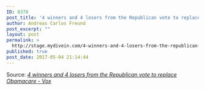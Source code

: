 ```yaml
---
ID: 8378
post_title: '4 winners and 4 losers from the Republican vote to replace Obamacare &#8211; Vox'
author: Andreas Carlos Freund
post_excerpt: ""
layout: post
permalink: >
  http://stage.mydivein.com/4-winners-and-4-losers-from-the-republican-vote-to-replace-obamacare-vox/
published: true
post_date: 2017-05-04 21:14:44
---
```

Source: <em><a href="https://www.vox.com/policy-and-politics/2017/5/4/15544238/acha-winners-losers-obamacare-plan">4 winners and 4 losers from the Republican vote to replace Obamacare - Vox</a></em>